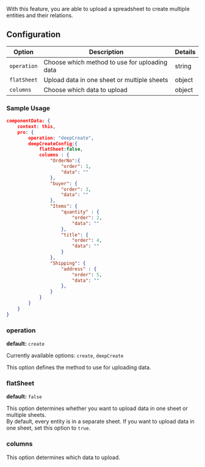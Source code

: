 With this feature, you are able to upload a spreadsheet to create multiple entities and their relations.

## Configuration

| Option      | Description                                   | Details |
| ----------- | --------------------------------------------- | ------- |
| `operation` | Choose which method to use for uploading data | string  |
| `flatSheet` | Upload data in one sheet or multiple sheets   | object  |
| `columns`   | Choose which data to upload                   | object  |

### Sample Usage

```json
componentData: {
    context: this,
    pro: {
        operation: "deepCreate",
        deepCreateConfig:{
            flatSheet:false,
            columns : {
                "OrderNo":{
                    "order": 1,
                    "data": ""
                },
                "buyer": {
                    "order": 3,
                    "data": ""
                },
                "Items": {
                    "quantity" : {
                        "order": 2,
                        "data": ""
                    },
                    "title": {
                        "order": 4,
                        "data": ""
                    }
                },
                "Shipping": {
                    "address" : {
                        "order": 5,
                        "data": ""
                    },
                }
            }
        }
    }
}
```

### operation

**default:** `create`

Currently available options: `create`, `deepCreate`

This option defines the method to use for uploading data.

### flatSheet

**default:** `false`

This option determines whether you want to upload data in one sheet or multiple sheets.  
By default, every entity is in a separate sheet. If you want to upload data in one sheet, set this option to `true`.

### columns

This option determines which data to upload.
